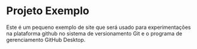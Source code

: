 # Projeto Exemplo


Este é um pequeno exemplo de site que será usado para experimentações na plataforma github no sistema de versionamento Git e o programa de gerenciamento GitHub Desktop.